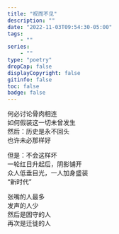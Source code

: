 ```yaml
---
title: "视而不见"
description: ""
date: "2022-11-03T09:54:30-05:00"
tags: 
    - ""
series: 
    - ""
type: "poetry"
dropCap: false
displayCopyright: false
gitinfo: false
toc: false
badge: false
---
```

何必讨论骨肉相连  
如何假装这一切未曾发生  
然后：历史是永不回头  
也许未必那样好  

但是：不会这样坏  
一轮红日升起后，阴影铺开  
众人低垂目光，一人加身盛装  
“新时代”  

张嘴的人最多  
发声的人少  
然后是困守的人  
再次是迁徙的人  
